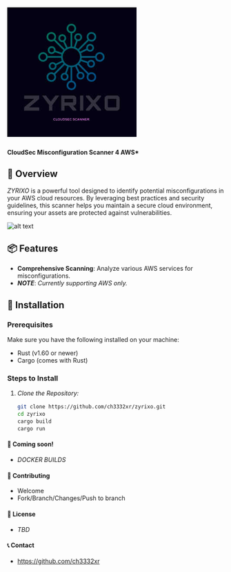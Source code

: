 # ![ZYRIXO](ZYRIXO.jpg)
#### CloudSec Misconfiguration Scanner 4 AWS*

## 🚀 Overview

*ZYRIXO* is a powerful tool designed to identify potential misconfigurations in your AWS cloud resources. By leveraging best practices and security guidelines, this scanner helps you maintain a secure cloud environment, ensuring your assets are protected against vulnerabilities.

![alt text](https://www.rust-lang.org/static/images/rust-logo-blk.svg)

## 📦 Features

- **Comprehensive Scanning**: Analyze various AWS services for misconfigurations.
 - ***NOTE***: *Currently supporting  AWS only.*
## 🔧 Installation

### Prerequisites

Make sure you have the following installed on your machine:

- Rust (v1.60 or newer)
- Cargo (comes with Rust)

### Steps to Install

1. *Clone the Repository:*
   ```bash
   git clone https://github.com/ch3332xr/zyrixo.git
   cd zyrixo
   cargo build
   cargo run
   
   
#### 🔧 Coming soon!
- *DOCKER BUILDS*
#### 🤝 Contributing
 - Welcome
 - Fork/Branch/Changes/Push to branch
 
#### 📄 License
 - *TBD*

#### 📞 Contact
  - https://github.com/ch3332xr
